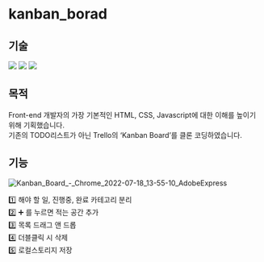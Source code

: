 # kanban_borad

## 기술
<img src="https://img.shields.io/badge/HTML5-E34F26?style=flat-square&logo=HTML5&logoColor=white"/>
<img src="https://img.shields.io/badge/Sass-CC6699?style=flat-square&logo=Sass&logoColor=white"/>
<img src="https://img.shields.io/badge/JavaScript-FFCA28?style=flat-square&logo=JavaScript&logoColor=white"/>


## 목적
Front-end 개발자의 가장 기본적인 HTML, CSS, Javascript에 대한 이해를 높이기 위해 기획했습니다.<br>
기존의 TODO리스트가 아닌 Trello의 ‘Kanban Board’를 클론 코딩하였습니다.

## 기능

![Kanban_Board_-_Chrome_2022-07-18_13-55-10_AdobeExpress](https://user-images.githubusercontent.com/105787985/180115147-cbd7e1bd-b2fc-4829-8f8b-5a2caa1ee55a.gif)

:one:  해야 할 일, 진행중, 완료 카테고리 분리<br>
:two:  :heavy_plus_sign: 를 누르면 적는 공간 추가<br>
:three:  목록 드래그 앤 드롭<br>
:four:  더블클릭 시 삭제<br>
:five:  로컬스토리지 저장
